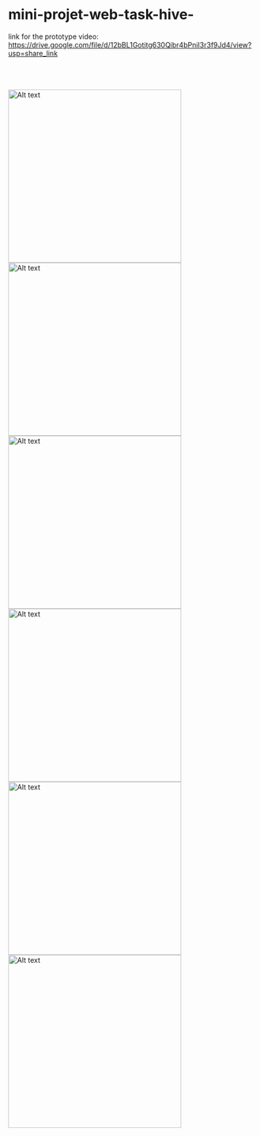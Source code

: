 # mini-projet-web-task-hive-
link for the prototype video:</br>
https://drive.google.com/file/d/12bBL1Gotitg630Qibr4bPniI3r3f9Jd4/view?usp=share_link

</br>
</br>
</br>
<img src="./UX/Web 1920 – 1.png" alt="Alt text" title="Optional title" hight="300" width="350">
<img src="./UX/Web 1920 – 2.png" alt="Alt text" title="Optional title" hight="300" width="350">
<img src="./UX/Web 1920 – 3.png" alt="Alt text" title="Optional title" hight="300" width="350">
<img src="./UX/Web 1920 – 4.png" alt="Alt text" title="Optional title" hight="300" width="350">
<img src="./UX/Web 1920 – 5.png" alt="Alt text" title="Optional title" hight="300" width="350">
<img src="./UX/Web 1920 – 6.png" alt="Alt text" title="Optional title" hight="300" width="350">

